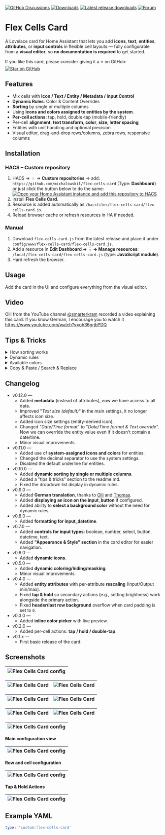 [![GitHub Discussions](https://img.shields.io/github/discussions/michalowskil/flex-cells-card)](https://github.com/michalowskil/flex-cells-card/discussions)
 [![Downloads](https://img.shields.io/github/downloads/michalowskil/flex-cells-card/total?label=downloads&logo=github)](https://github.com/michalowskil/flex-cells-card/releases) [![Latest release downloads](https://img.shields.io/github/downloads/michalowskil/flex-cells-card/latest/total?label=latest%20downloads&logo=github)](https://github.com/michalowskil/flex-cells-card/releases/latest) [![Forum](https://img.shields.io/badge/Forum-41BDF5?style=flat&logo=homeassistant&logoColor=white)](https://community.home-assistant.io/t/new-lovelace-card-flex-cells-card/919780)

# Flex Cells Card

A Lovelace card for Home Assistant that lets you add **icons**, **text**,  **entities**, **attributes**, or **input controls** in flexible cell layouts — fully configurable from a **visual editor**, so **no documentation is required** to get started.

If you like this card, please consider giving it a ⭐ on GitHub: [![Star on GitHub](https://img.shields.io/github/stars/michalowskil/flex-cells-card.svg?style=social)](https://github.com/michalowskil/flex-cells-card/stargazers)

## Features
- Mix cells with **Icon / Text / Entity / Metadata / Input Control**
- **Dynamic Rules**: Color & Content Overrides
- **Sorting** by single or multiple columns
- Using **icons and colors assigned to entities by the system**.
- **Per-cell actions:** tap, hold, double-tap (mobile-friendly)
- Per-cell **alignment**, **text transform**, **color**, **size**, **letter spacing**
- Entities with unit handling and optional precision
- Visual editor, drag-and-drop rows/columns, zebra rows, responsive columns

## Installation

### HACS – Custom repository

1. HACS → ⋮ → **Custom repositories** → add:
   `https://github.com/michalowskil/flex-cells-card` (Type: **Dashboard**) or just click the button below to do the same:  
   [![Open your Home Assistant instance and add this repository to HACS](https://my.home-assistant.io/badges/hacs_repository.svg)](https://my.home-assistant.io/redirect/hacs_repository/?owner=michalowskil&repository=flex-cells-card&category=plugin)
2. Install **Flex Cells Card**.
3. Resource is added automatically as `/hacsfiles/flex-cells-card/flex-cells-card.js`.
4. Reload browser cache or refresh resources in HA if needed.

### Manual

1. Download `flex-cells-card.js` from the latest release and place it under  
   `config/www/flex-cells-card/flex-cells-card.js`.
2. Add a resource in **Edit Dashboard → ⋮ → Manage resources**:  
   `/local/flex-cells-card/flex-cells-card.js` (type: **JavaScript module**).
3. Hard refresh the browser.

## Usage
Add the card in the UI and configure everything from the visual editor.

## Video

Olli from the YouTube channel [@smarterkram](https://www.youtube.com/@smarterkram) recorded a video explaining this card. If you know German, I encourage you to watch it https://www.youtube.com/watch?v=oh36grjbPDQ

## Tips & Tricks

<details><summary>How sorting works</summary>

- Sorting works "after applying" dynamic rules, meaning what's visible is sorted.
- Sorting works even if the column being sorted is hidden (breakpoint).
</details>

<details><summary>Dynamic rules</summary>

- For example, if you want to change what an entity displays to a defined text, while keeping "more-info" on click, you can add a rule without an entity, with the operator set to "not equal" and an empty "value". This condition will always be met.
- If you see the value "null" for an attribute in developer tools and want to use it in dynamic rules, don't enter "null" but leave value input empty. Empty means "null".
</details>

<details><summary>Available colors</summary>

- You can specify colors in various formats, one of which is variables, for example "var(--state-active-color)". You can find a list of variables at this link https://github.com/home-assistant/frontend/blob/dev/src/resources/theme/color/color.globals.ts
</details>

<details><summary>Copy & Paste / Search & Replace</summary>

- You don't have to perform repetitive actions in the visual editor. For example, if you want to create many similar rows, create one in the visual editor, then go to the code editor and "copy & paste" it as many times as you want, along with all its configuration. You can then return to the visual editor and change the details.
- If you want to perform the same action on multiple rows/cells, use the code editor and the "search & replace" function. For example, if you want to remove all underlines, search for "underline: true" and replace it with "underline: false".
</details>

## Changelog
- v0.12.0 —
  - Added **metadata** (instead of attributes), now we have access to all data.
  - Improved "_Text size (default)_" in the main settings, it no longer affects icon size.
  - Added icon size settings (entity-derived icon).
  - Changed "_Date/Time format_" to "_Date/Time format & Text override_". Now we can override the entity value even if it doesn't contain a date/time.
  - Minor visual improvements.
- v0.11.0 —
  - Added use of **system-assigned icons and colors** for entities.
  - Changed the decimal separator to use the system settings.
  - Disabled the default underline for entities.
- v0.10.0 —
  - Added **dynamic sorting by single or multiple columns**.
  - Added a "tips & tricks" section to the readme.md.
  - Fixed the dropdown list display in dynamic rules.
- v0.9.0 —
  - Added **German translation**, thanks to [Olli](https://community.home-assistant.io/u/olli.dev/summary) and [Thomas](https://github.com/tmycgn).
  - Added **displaying an icon on the input_button** if configured.
  - Added ability to **select a background color** without the need for dynamic rules.
- v0.8.0 —
  - Added **formatting for input_datetime**.
- v0.7.0 —
  - Added **controls for input types**: boolean, number, select, button, datetime, text.
  - Added **"Appearance & Style" section** in the card editor for easier navigation.
- v0.6.0 —
  - Added **dynamic icons**.
- v0.5.0 —
  - Added **dynamic coloring/hiding/masking**.
  - Minor visual improvements.
- v0.4.0 —
  - Added **entity attributes** with per-attribute **rescaling** (Input/Output min/max).
  - Fixed **tap & hold** so secondary actions (e.g., setting brightness) work alongside the primary action.
  - Fixed **header/last row background** overflow when card padding is set to `0`.
- v0.3.0 — 
  - Added **inline color picker** with live preview.
- v0.2.0 —
  - Added per-cell actions: **tap / hold / double-tap**.
- v0.1.x —
  - First basic release of the card.

## Screenshots

| ![Flex Cells Card config](images/flex-cells-card-10.png) |
|---|

| ![Flex Cells Card](images/flex-cells-card-9.png) | ![Flex Cells Card](images/flex-cells-card-8.png) |
|---|---|

| ![Flex Cells Card](images/flex-cells-card-4.png) | ![Flex Cells Card](images/flex-cells-card-5.png) |
|---|---|

| ![Flex Cells Card](images/flex-cells-card-1.png) | ![Flex Cells Card](images/flex-cells-card-2.png) |
|---|---|

| ![Flex Cells Card config](images/flex-cells-card-6.png) |
|---|

**Main configuration view**

| ![Flex Cells Card config](images/flex-cells-card-configuration1.png) |
|---|

**Row and cell configuration**

| ![Flex Cells Card config](images/flex-cells-card-configuration2.png) |
|---|

**Tap & Hold Actions**

| ![Flex Cells Card config](images/flex-cells-card-configuration3.png) |
|---|

## Example YAML
```yaml
type: 'custom:flex-cells-card'
```